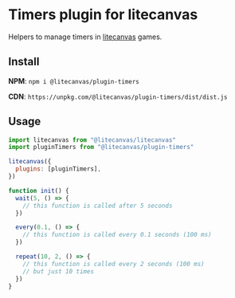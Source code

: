 # Timers plugin for litecanvas

Helpers to manage timers in [litecanvas](https://github.com/litecanvas/engine) games.

## Install

**NPM**: `npm i @litecanvas/plugin-timers`

**CDN**: `https://unpkg.com/@litecanvas/plugin-timers/dist/dist.js`

## Usage

```js
import litecanvas from "@litecanvas/litecanvas"
import pluginTimers from "@litecanvas/plugin-timers"

litecanvas({
  plugins: [pluginTimers],
})

function init() {
  wait(5, () => {
    // this function is called after 5 seconds
  })

  every(0.1, () => {
    // this function is called every 0.1 seconds (100 ms)
  })

  repeat(10, 2, () => {
    // this function is called every 2 seconds (100 ms)
    // but just 10 times
  })
}
```
